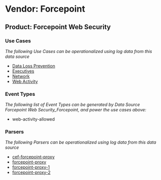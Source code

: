 Vendor: Forcepoint
==================
Product: Forcepoint Web Security
--------------------------------

### Use Cases

_The following Use Cases can be operationalized using log data from this data source_

* [Data Loss Prevention](../UseCases/usecase_data_loss_prevention.md)
* [Executives](../UseCases/usecase_executives.md)
* [Network](../UseCases/usecase_network.md)
* [Web Activity](../UseCases/usecase_web_activity.md)


### Event Types

_The following list of Event Types can be generated by Data Source Forcepoint Web Security_Forcepoint, and power the use cases above:_

- web-activity-allowed


### Parsers

_The following Parsers can be operationalized using log data from this data source_

* [cef-forcepoint-proxy](../Parsers/parserContent_cef-forcepoint-proxy.md)
* [forcepoint-proxy](../Parsers/parserContent_forcepoint-proxy.md)
* [forcepoint-proxy-1](../Parsers/parserContent_forcepoint-proxy-1.md)
* [forcepoint-proxy-2](../Parsers/parserContent_forcepoint-proxy-2.md)

